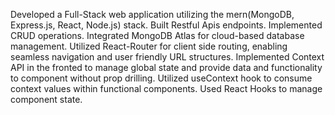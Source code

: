 Developed a Full-Stack web application utilizing the mern(MongoDB, Express.js, React, Node.js) stack.
Built Restful Apis endpoints. Implemented CRUD operations.
Integrated MongoDB Atlas for cloud-based database management.
Utilized React-Router for client side routing, enabling seamless navigation and user friendly URL structures.
Implemented Context API in the fronted to manage global state and provide data and functionality to component without prop drilling. Utilized useContext hook to consume context values within functional components.
Used React Hooks to manage component state.
